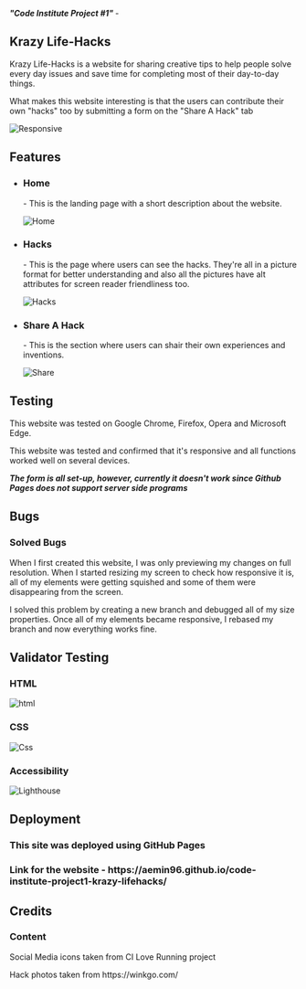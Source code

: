 <i> <b> "Code Institute Project #1" </b> </i> - <h2> Krazy Life-Hacks </h2>

<p> Krazy Life-Hacks is a website for sharing creative tips to help people solve every day issues and save time for completing most of their day-to-day things. </p>
<p> What makes this website interesting is that the users can contribute their own "hacks" too by submitting a form on the "Share A Hack" tab </p>


![Responsive](https://user-images.githubusercontent.com/126208272/225413268-452e5b46-5567-4b1a-a5e4-f0131ccd0fbf.png)



<h2> Features </h2>

<ul>
  <li> <h3> Home </h3> - This is the landing page with a short description about the website. </li>
  
  ![Home](https://user-images.githubusercontent.com/126208272/225414967-a5ebe5a4-53d6-496a-9b23-0485da178ec7.png)


  <li> <h3> Hacks </h3> - This is the page where users can see the hacks. They're all in a picture format for better understanding and also all the pictures have alt attributes for screen reader friendliness too. </li>
  
  ![Hacks](https://user-images.githubusercontent.com/126208272/225414993-6454f5ea-d8c4-48e6-a367-af94314e56b4.png)
  
 <li> <h3> Share A Hack </h3> - This is the section where users can shair their own experiences and inventions. </li>
  

 
  ![Share](https://user-images.githubusercontent.com/126208272/225415002-e7d126d4-342c-4cc5-8543-44afd8e31261.png)
 </ul>
 
 <h2> Testing </h2>
 
 <p> This website was tested on Google Chrome, Firefox, Opera and Microsoft Edge. </p>
 <p> This website was tested and confirmed that it's responsive and all functions worked well on several devices.</p>
 <p> <em> <strong> The form is all set-up, however, currently it doesn't work since Github Pages does not support server side programs  </strong> </em> </p>
  
  
 <h2> Bugs </h2>
 <h3> Solved Bugs </h3>
<p> When I first created this website, I was only previewing my changes on full resolution. When I started resizing my screen to check how responsive it is, all of my elements were getting squished and some of them were disappearing from the screen. </p>
<p> I solved this problem by creating a new branch and debugged all of my size properties. Once all of my elements became responsive, I rebased my branch and now everything works fine.
  
<h2> Validator Testing </h2>

<h3> HTML </h3>

![html](https://user-images.githubusercontent.com/126208272/225433919-90a1acba-7935-4e55-a052-3d1dcf61d145.png)

<h3> CSS </h3>

![Css](https://user-images.githubusercontent.com/126208272/225433943-ebe37e0d-b10e-4027-86fe-e40fd9f0e6ca.png)

<h3> Accessibility  </h3>

![Lighthouse](https://user-images.githubusercontent.com/126208272/225413408-8e2d3935-f589-4081-8ded-d07f3724e289.png)
<h2> Deployment </h2>
<h3> This site was deployed using GitHub Pages </h3>
<h3> Link for the website - https://aemin96.github.io/code-institute-project1-krazy-lifehacks/ </h3>

<h2> Credits </h2>

<h3> Content </h3>
<p> Social Media icons taken from CI Love Running project </p>
<p> Hack photos taken from https://winkgo.com/ </p>
